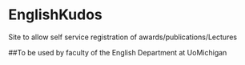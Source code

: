 # EnglishKudos
Site to allow self service registration of awards/publications/Lectures

##To be used by faculty of the English Department at UoMichigan
